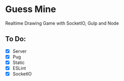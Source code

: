 # Guess Mine

Realtime Drawing Game with SocketIO, Gulp and Node

## To Do:

- [x] Server
- [x] Pug
- [x] Static
- [x] ESLint
- [x] SocketIO